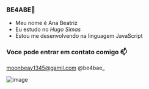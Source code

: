 ### BE4ABE💙

- Meu nome é Ana Beatriz
- Eu estudo no _Hugo Simas_
- Estou me desenvolvendo na linguagem JavaScript

### Voce pode entrar em contato comigo 📫

moonbeay1345@gamil.com
@be4bae_

![image](https://github.com/be4bae/BE4ABE/assets/145451351/d0bb56cb-6e06-4b48-9651-1f96fd1d751d)

